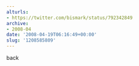 ```yaml
---
alturls:
- https://twitter.com/bismark/status/792342849
archive:
- 2008-04
date: '2008-04-19T06:16:49+00:00'
slug: '1208585809'
---
```


back

